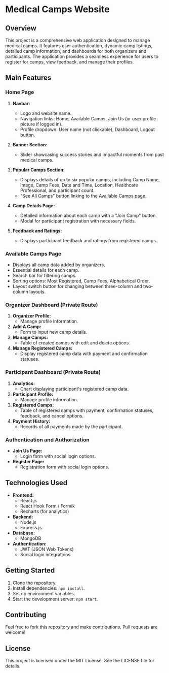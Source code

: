 # Medical Camps Website

## Overview

This project is a comprehensive web application designed to manage medical camps. It features user authentication, dynamic camp listings, detailed camp information, and dashboards for both organizers and participants. The application provides a seamless experience for users to register for camps, view feedback, and manage their profiles.

## Main Features

### Home Page
1. **Navbar:**
   - Logo and website name.
   - Navigation links: Home, Available Camps, Join Us (or user profile picture if logged in).
   - Profile dropdown: User name (not clickable), Dashboard, Logout button.

2. **Banner Section:**
   - Slider showcasing success stories and impactful moments from past medical camps.

3. **Popular Camps Section:**
   - Displays details of up to six popular camps, including Camp Name, Image, Camp Fees, Date and Time, Location, Healthcare Professional, and participant count.
   - "See All Camps" button linking to the Available Camps page.

4. **Camp Details Page:**
   - Detailed information about each camp with a "Join Camp" button.
   - Modal for participant registration with necessary fields.

5. **Feedback and Ratings:**
   - Displays participant feedback and ratings from registered camps.

### Available Camps Page
- Displays all camp data added by organizers.
- Essential details for each camp.
- Search bar for filtering camps.
- Sorting options: Most Registered, Camp Fees, Alphabetical Order.
- Layout switch button for changing between three-column and two-column layouts.

### Organizer Dashboard (Private Route)
1. **Organizer Profile:**
   - Manage profile information.
2. **Add A Camp:**
   - Form to input new camp details.
3. **Manage Camps:**
   - Table of created camps with edit and delete options.
4. **Manage Registered Camps:**
   - Display registered camp data with payment and confirmation statuses.

### Participant Dashboard (Private Route)
1. **Analytics:**
   - Chart displaying participant's registered camp data.
2. **Participant Profile:**
   - Manage profile information.
3. **Registered Camps:**
   - Table of registered camps with payment, confirmation statuses, feedback, and cancel options.
4. **Payment History:**
   - Records of all payments made by the participant.

### Authentication and Authorization
- **Join Us Page:**
  - Login form with social login options.
- **Register Page:**
  - Registration form with social login options.

## Technologies Used
- **Frontend:**
  - React.js
  - React Hook Form / Formik
  - Recharts (for analytics)
- **Backend:**
  - Node.js
  - Express.js
- **Database:**
  - MongoDB
- **Authentication:**
  - JWT (JSON Web Tokens)
  - Social login integrations

## Getting Started
1. Clone the repository.
2. Install dependencies: `npm install`.
3. Set up environment variables.
4. Start the development server: `npm start`.

## Contributing
Feel free to fork this repository and make contributions. Pull requests are welcome!

## License
This project is licensed under the MIT License. See the LICENSE file for details.

